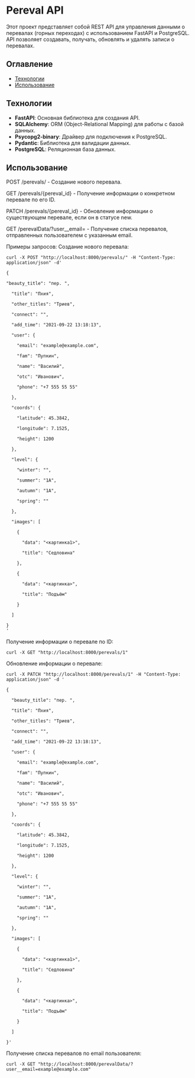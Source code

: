 # Pereval API

Этот проект представляет собой REST API для управления данными о перевалах (горных переходах) с использованием FastAPI и PostgreSQL. API позволяет создавать, получать, обновлять и удалять записи о перевалах.

## Оглавление

- [Технологии](#технологии)
- [Использование](#использование)




## Технологии

- **FastAPI**: Основная библиотека для создания API.
- **SQLAlchemy**: ORM (Object-Relational Mapping) для работы с базой данных.
- **Psycopg2-binary**: Драйвер для подключения к PostgreSQL.
- **Pydantic**: Библиотека для валидации данных.
- **PostgreSQL**: Реляционная база данных.

## Использование


POST /perevals/ - Создание нового перевала.

GET /perevals/{pereval_id} - Получение информации о конкретном перевале по его ID.

PATCH /perevals/{pereval_id} - Обновление информации о существующем перевале, если он в статусе new.

GET /perevalData/?user__email= - Получение списка перевалов, отправленных пользователем с указанным email.


Примеры запросов:
Создание нового перевала:

```curl -X POST "http://localhost:8000/perevals/" -H "Content-Type: application/json" -d'```

```
{

"beauty_title": "пер. ",
  
  "title": "Пхия",
  
  "other_titles": "Триев",
  
  "connect": "",
  
  "add_time": "2021-09-22 13:18:13",
  
  "user": {
  
    "email": "example@example.com",
    
    "fam": "Пупкин",

    "name": "Василий",
    
    "otc": "Иванович",
    
    "phone": "+7 555 55 55"
    
  },
  
  "coords": {
  
    "latitude": 45.3842,
    
    "longitude": 7.1525,
    
    "height": 1200
    
  },
  
  "level": {
  
    "winter": "",
    
    "summer": "1А",
    
    "autumn": "1А",
    
    "spring": ""
    
  },
  
  "images": [
  
    {
    
      "data": "<картинка1>",
      
      "title": "Седловина"
      
    },
    
    {
    
      "data": "<картинка>",
      
      "title": "Подъём"
      
    }
    
  ]
  
}
'

```



Получение информации о перевале по ID:

```curl -X GET "http://localhost:8000/perevals/1"```

Обновление информации о перевале:


```curl -X PATCH "http://localhost:8000/perevals/1" -H "Content-Type: application/json" -d '```

```
{

  "beauty_title": "пер. ",
  
  "title": "Пхия",
  
  "other_titles": "Триев",
  
  "connect": "",
  
  "add_time": "2021-09-22 13:18:13",
  
  "user": {
  
    "email": "example@example.com",
    
    "fam": "Пупкин",

    "name": "Василий",
    
    "otc": "Иванович",
    
    "phone": "+7 555 55 55"
    
  },
  
  "coords": {
  
    "latitude": 45.3842,
    
    "longitude": 7.1525,
    
    "height": 1200
    
  },
  
  "level": {
  
    "winter": "",
    
    "summer": "1А",
    
    "autumn": "1А",
    
    "spring": ""
    
  },
  
  "images": [
  
    {
    
      "data": "<картинка1>",
      
      "title": "Седловина"
      
    },
    
    {
    
      "data": "<картинка>",
      
      "title": "Подъём"
      
    }
    
  ]
  
}'

```

Получение списка перевалов по email пользователя:

```curl -X GET "http://localhost:8000/perevalData/?user__email=example@example.com"```
